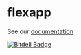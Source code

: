 flexapp
=======

See our [documentation](http://github.differential.io/flexapp)


[![Bitdeli Badge](https://d2weczhvl823v0.cloudfront.net/BeDifferential/flexapp/trend.png)](https://bitdeli.com/free "Bitdeli Badge")


